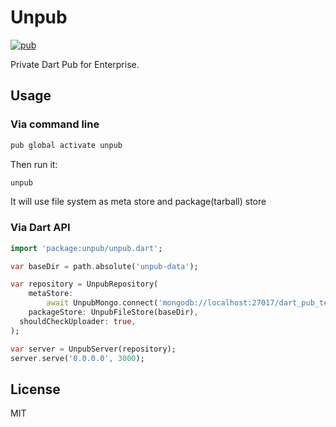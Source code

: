 # Unpub

[![pub](https://img.shields.io/pub/v/unpub.svg)](https://pub.dev/packages/unpub)

Private Dart Pub for Enterprise.

## Usage

### Via command line

```sh
pub global activate unpub
```

Then run it:

```sh
unpub
```

It will use file system as meta store and package(tarball) store

### Via Dart API

```dart
import 'package:unpub/unpub.dart';

var baseDir = path.absolute('unpub-data');

var repository = UnpubRepository(
    metaStore:
        await UnpubMongo.connect('mongodb://localhost:27017/dart_pub_test'),
    packageStore: UnpubFileStore(baseDir),
  shouldCheckUploader: true,
);

var server = UnpubServer(repository);
server.serve('0.0.0.0', 3000);

```

## License

MIT
